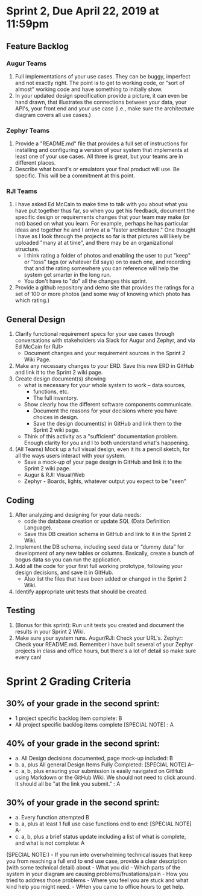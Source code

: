 # Sprint 2, Due April 22, 2019 at 11:59pm

## Feature Backlog

### Augur Teams
1.	Full implementations of your use cases. They can be buggy, imperfect and not exactly right. The point is to get to working code, or "sort of almost" working code and have something to initially show. 
2.	In your updated design specification provide a picture, it can even be hand drawn, that illustrates the connections between your data, your API's, your front end and your use case (i.e., make sure the architecture diagram covers all use cases.)

### Zephyr Teams
1. Provide a "README.md" file that provides a full set of instructions for installing and configuring a version of your system that implements at least one of your use cases. All three is great, but your teams are in different places. 
2. Describe what board's or emulators your final product will use. Be specific. This will be a commitment at this point. 

### RJI Teams
1. I have asked Ed McCain to make time to talk with you about what you have put together thus far, so when you get his feedback, document the specific design or requirements changes that your team may make (or not) based on what you learn.  For example, perhaps he has particular ideas and together he and I arrive at a "faster architecture."  One thought I have as I look through the projects so far is that pictures will likely be uploaded "many at at time", and there may be an organizational structure. 
	- I think rating a folder of photos and enabling the user to put "keep" or "toss" tags (or whatever Ed says) on to each one, and recording that and the rating somewhere you can reference will help the system get smarter in the long run. 
	- You don't have to "do" all the changes this sprint. 
2. Provide a github repository and demo site that provides the ratings for a set of 100 or more photos (and some way of knowing which photo has which rating.)

## General Design

1.	Clarify functional requirement specs for your use cases through conversations with stakeholders via Slack for Augur and Zephyr, and via Ed McCain for RJI> 
	- Document changes and your requirement sources in the Sprint 2 Wiki Page. 
2.	Make any necessary changes to your ERD. Save this new ERD in GitHub and link it to the Sprint 2 wiki page.
3.	Create design document(s) showing 
	- what is necessary for your whole system to work 
		– data sources, 
		- functions, etc. 
		- The full inventory. 
	- Show clearly how the different software components communicate. 
		- Document the reasons for your decisions where you have choices in design. 
		- Save the design document(s) in GitHub and link them to the Sprint 2 wiki page.
	- Think of this activity as a "sufficient" documentation problem. Enough clarity for you and I to both understand what's happening. 
4.	(All Teams) Mock up a full visual design, even it its a pencil sketch, for all the ways users interact with your system.
	- Save a mock-up of your page design in GitHub and link it to the Sprint 2 wiki page.
	- Augur & RJI: Visual/Web
	- Zephyr - Boards, lights, whatever output you expect to be "seen"

## Coding

1.	After analyzing and designing for your data needs: 
	- code the database creation or update SQL (Data Definition Language). 
	- Save this DB creation schema in GitHub and link to it in the Sprint 2 Wiki.
2.	Implement the DB schema, including seed data or “dummy data” for development of any new tables or columns. Basically, create a bunch of bogus data so you can run the application. 
3.	Add all the code for your first full working prototype, following your design decisions, and save it in GitHub. 
	- Also list the files that have been added or changed in the Sprint 2 Wiki.
4.	Identify appropriate unit tests that should be created. 


## Testing

1.	(Bonus for this sprint): Run unit tests you created and document the results in your Sprint 2 Wiki.
2.	Make sure your system runs. Augur/RJI: Check your URL's. Zephyr: Check your README.md.  Remember I have built several of your Zephyr projects in class and office hours, but there's a lot of detail so make sure every can! 

# Sprint 2 Grading Criteria

## 30% of your grade in the second sprint:
- 1 project specific backlog item complete:     B
- All project specific backlog items complete [SPECIAL NOTE] :   A 

## 40% of your grade in the second sprint:
- a. All Design decisions documented, page mock-up included:     B
- b. a, plus All general Design Items Fully Completed: [SPECIAL NOTE]  A– 
- c. a, b, plus ensuring your submission is easily navigated on GitHub using Markdown or the GitHub Wiki. We should not need to click around. It should all be "at the link you submit." :   A 

## 30% of your grade in the second sprint:
- a.	Every function attempted 	B
- b.	a, plus at least 1 full use case functions end to end: [SPECIAL NOTE] A- 
- c.	a, b, plus a brief status update including a list of what is complete, and what is not complete: A

(SPECIAL NOTE:) - If you run into overwhelming technical issues that keep you from reaching a full end to end use case, provide a clear description (with some technical detail) about 
		- What you did
		- Which parts of the system in your diagram are causing problems/frustations/pain
		- How you tried to address those problems
		- Where you feel you are stuck and what kind help you might need. 
		- WHen you came to office hours to get help. 

